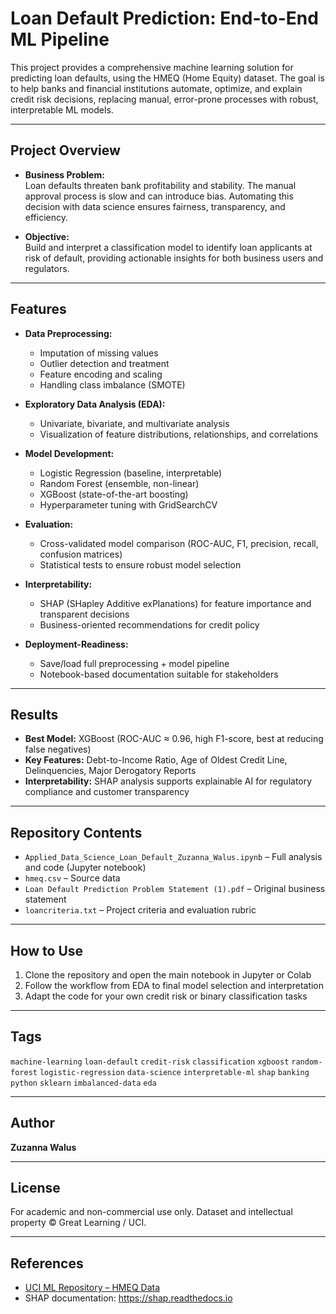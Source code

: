

# Loan Default Prediction: End-to-End ML Pipeline

This project provides a comprehensive machine learning solution for predicting loan defaults, using the HMEQ (Home Equity) dataset. The goal is to help banks and financial institutions automate, optimize, and explain credit risk decisions, replacing manual, error-prone processes with robust, interpretable ML models.

---

## Project Overview

- **Business Problem:**  
  Loan defaults threaten bank profitability and stability. The manual approval process is slow and can introduce bias. Automating this decision with data science ensures fairness, transparency, and efficiency.
  
- **Objective:**  
  Build and interpret a classification model to identify loan applicants at risk of default, providing actionable insights for both business users and regulators.

---

## Features

- **Data Preprocessing:**  
  - Imputation of missing values  
  - Outlier detection and treatment  
  - Feature encoding and scaling  
  - Handling class imbalance (SMOTE)

- **Exploratory Data Analysis (EDA):**  
  - Univariate, bivariate, and multivariate analysis  
  - Visualization of feature distributions, relationships, and correlations

- **Model Development:**  
  - Logistic Regression (baseline, interpretable)
  - Random Forest (ensemble, non-linear)
  - XGBoost (state-of-the-art boosting)
  - Hyperparameter tuning with GridSearchCV

- **Evaluation:**  
  - Cross-validated model comparison (ROC-AUC, F1, precision, recall, confusion matrices)
  - Statistical tests to ensure robust model selection

- **Interpretability:**  
  - SHAP (SHapley Additive exPlanations) for feature importance and transparent decisions
  - Business-oriented recommendations for credit policy

- **Deployment-Readiness:**  
  - Save/load full preprocessing + model pipeline  
  - Notebook-based documentation suitable for stakeholders

---

## Results

- **Best Model:** XGBoost (ROC-AUC ≈ 0.96, high F1-score, best at reducing false negatives)
- **Key Features:** Debt-to-Income Ratio, Age of Oldest Credit Line, Delinquencies, Major Derogatory Reports
- **Interpretability:** SHAP analysis supports explainable AI for regulatory compliance and customer transparency

---

## Repository Contents

- `Applied_Data_Science_Loan_Default_Zuzanna_Walus.ipynb` – Full analysis and code (Jupyter notebook)
- `hmeq.csv` – Source data
- `Loan Default Prediction Problem Statement (1).pdf` – Original business statement
- `loancriteria.txt` – Project criteria and evaluation rubric

---

## How to Use

1. Clone the repository and open the main notebook in Jupyter or Colab
2. Follow the workflow from EDA to final model selection and interpretation
3. Adapt the code for your own credit risk or binary classification tasks

---

## Tags

`machine-learning` `loan-default` `credit-risk` `classification` `xgboost` `random-forest` `logistic-regression` `data-science` `interpretable-ml` `shap` `banking` `python` `sklearn` `imbalanced-data` `eda`

---

## Author

**Zuzanna Walus**

---

## License

For academic and non-commercial use only. Dataset and intellectual property © Great Learning / UCI.

---

## References

- [UCI ML Repository – HMEQ Data](https://archive.ics.uci.edu/ml/datasets/statlog+(german+credit+data))
- SHAP documentation: https://shap.readthedocs.io

